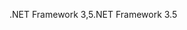 <span data-ttu-id="c9e00-101">.NET Framework 3,5</span><span class="sxs-lookup"><span data-stu-id="c9e00-101">.NET Framework 3.5</span></span>